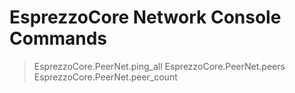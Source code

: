 # EsprezzoCore Network Console Commands

> EsprezzoCore.PeerNet.ping_all
> EsprezzoCore.PeerNet.peers
> EsprezzoCore.PeerNet.peer_count

